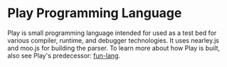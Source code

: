# Play Programming Language

Play is small programming language intended for used as a test bed
for various compiler, runtime, and debugger technologies.
It uses nearley.js and moo.js for building the parser. To learn more
about how Play is built, also see Play's predecessor: [fun-lang](https://github.com/airportyh/fun-lang).
